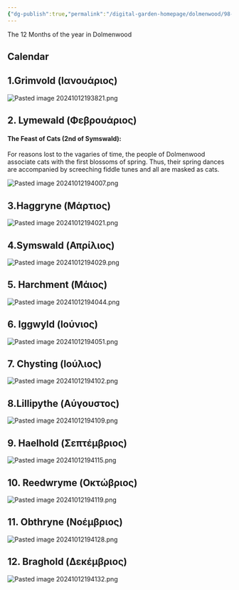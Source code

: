 ```yaml
---
{"dg-publish":true,"permalink":"/digital-garden-homepage/dolmenwood/98-the-dolmenwood/calendar/"}
---
```


The 12 Months of the year in Dolmenwood


## Calendar

## 1.Grimvold (Ιανουάριος)
![Pasted image 20241012193821.png](/img/user/Digital%20Garden%20Homepage/Dolmenwood/99.%20Images-PDFs/Pasted%20image%2020241012193821.png)
## 2. Lymewald (Φεβρουάριος)

#### The Feast of Cats (2nd of Symswald): 
For reasons lost to the vagaries of time, the people of Dolmenwood associate cats with the first blossoms of spring. Thus, their spring dances are accompanied by screeching fiddle tunes and all are masked as cats.

![Pasted image 20241012194007.png](/img/user/Digital%20Garden%20Homepage/Dolmenwood/99.%20Images-PDFs/Pasted%20image%2020241012194007.png)
## 3.Haggryne (Μάρτιος)
![Pasted image 20241012194021.png](/img/user/Digital%20Garden%20Homepage/Dolmenwood/99.%20Images-PDFs/Pasted%20image%2020241012194021.png)
## 4.Symswald (Απρίλιος)
![Pasted image 20241012194029.png](/img/user/Digital%20Garden%20Homepage/Dolmenwood/99.%20Images-PDFs/Pasted%20image%2020241012194029.png)
## 5. Harchment (Μάιος)
![Pasted image 20241012194044.png](/img/user/Digital%20Garden%20Homepage/Dolmenwood/99.%20Images-PDFs/Pasted%20image%2020241012194044.png)

## 6. Iggwyld (Ιούνιος)
![Pasted image 20241012194051.png](/img/user/Digital%20Garden%20Homepage/Dolmenwood/99.%20Images-PDFs/Pasted%20image%2020241012194051.png)
## 7. Chysting (Ιούλιος)
![Pasted image 20241012194102.png](/img/user/Digital%20Garden%20Homepage/Dolmenwood/99.%20Images-PDFs/Pasted%20image%2020241012194102.png)
## 8.Lillipythe (Αύγουστος)
![Pasted image 20241012194109.png](/img/user/Digital%20Garden%20Homepage/Dolmenwood/99.%20Images-PDFs/Pasted%20image%2020241012194109.png) 
## 9. Haelhold (Σεπτέμβριος)
![Pasted image 20241012194115.png](/img/user/Digital%20Garden%20Homepage/Dolmenwood/99.%20Images-PDFs/Pasted%20image%2020241012194115.png)
## 10. Reedwryme (Οκτώβριος)
![Pasted image 20241012194119.png](/img/user/Digital%20Garden%20Homepage/Dolmenwood/99.%20Images-PDFs/Pasted%20image%2020241012194119.png)
## 11. Obthryne (Νοέμβριος)
![Pasted image 20241012194128.png](/img/user/Digital%20Garden%20Homepage/Dolmenwood/99.%20Images-PDFs/Pasted%20image%2020241012194128.png)
## 12. Braghold (Δεκέμβριος)
![Pasted image 20241012194132.png](/img/user/Digital%20Garden%20Homepage/Dolmenwood/99.%20Images-PDFs/Pasted%20image%2020241012194132.png)